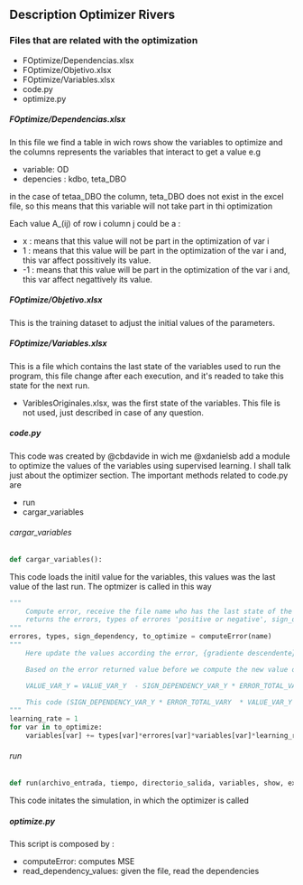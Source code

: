 ## Description Optimizer Rivers

### Files that are related with the optimization
- FOptimize/Dependencias.xlsx
- FOptimize/Objetivo.xlsx
- FOptimize/Variables.xlsx
- code.py
- optimize.py

##### FOptimize/Dependencias.xlsx

In this file we find a table in wich rows show the variables to optimize and the columns represents the variables that interact to get a value e.g

 - variable: OD
 - depencies : kdbo, teta_DBO

in the case of tetaa_DBO the column, teta_DBO does not exist in the excel file, so this means that this variable will not take part in thi optimization

Each value A_(ij) of row i column j could be a :
- x : means that this value will not be part in the optimization of var i
- 1 : means that this value will be part in the  optimization of the var i and, this var affect possitively its value.
- -1 :  means that this value will be part in the  optimization of the var i and, this var affect negattively its value.


##### FOptimize/Objetivo.xlsx
This is the training dataset to adjust the initial values of the parameters.


##### FOptimize/Variables.xlsx
This is a file which contains the last state of the variables used to run the program, this file change after each execution, and it's readed to take this state for the next run.
-  VariblesOriginales.xlsx, was the first state of the variables. This file is not used, just described in case of any question.


##### code.py
This code was created by @cbdavide in wich me @xdanielsb add a module to optimize the values of the variables using supervised learning. I shall talk just about the optimizer section. The important methods related to code.py are
 - run
 - cargar_variables


 ###### cargar_variables
 ```py
 def cargar_variables():
 ```
 This code loads the initil value for the variables, this values was the last value of the last run.
 The optmizer is called in this way
 ```py
 """
     Compute error, receive the file name who has the last state of the variables, and
     returns the errors, types of errores 'positive or negative', sign_dependency wich represents the dependency sign of that var to the variable to optimize and to_optimize, return a list of the variables that will be optimized.
 """
 errores, types, sign_dependency, to_optimize = computeError(name)
 """
     Here update the values according the error, {gradiente descendente}

     Based on the error returned value before we compute the new value of the variable in this way

     VALUE_VAR_Y = VALUE_VAR_Y  - SIGN_DEPENDENCY_VAR_Y * ERROR_TOTAL_VARY  * VALUE_VAR_Y * LEARNING_RATE * TYPE_VAR_Y

     This code (SIGN_DEPENDENCY_VAR_Y * ERROR_TOTAL_VARY  * VALUE_VAR_Y * LEARNING_RATE * TYPE_VAR_Y) computes the percentage of value that will be reduced of VALUE_VAR_Y, this is done to achieve and optimal faster, also could be done using a delta each epoch, but that will be slower.
 """
 learning_rate = 1
 for var in to_optimize:
     variables[var] += types[var]*errores[var]*variables[var]*learning_rate*sign_dependency[var]*-1
```

###### run
```py
def run(archivo_entrada, tiempo, directorio_salida, variables, show, export,tiempoTotal, epochs=1, estabaEntrenando =True):
```
This code initates the simulation, in which the optimizer is called


##### optimize.py
This script is composed by :
- computeError: computes MSE
- read_dependency_values: given the file, read the dependencies
